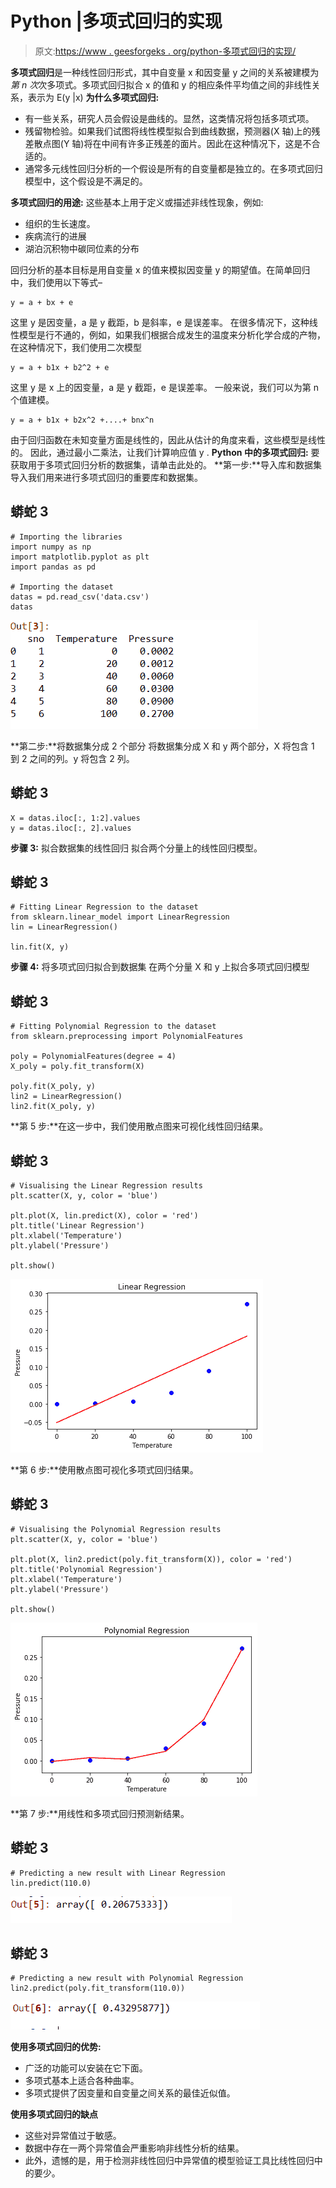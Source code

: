 # Python |多项式回归的实现

> 原文:[https://www . geesforgeks . org/python-多项式回归的实现/](https://www.geeksforgeeks.org/python-implementation-of-polynomial-regression/)

**多项式回归**是一种线性回归形式，其中自变量 x 和因变量 y 之间的关系被建模为*第 n 次*次多项式。多项式回归拟合 x 的值和 y 的相应条件平均值之间的非线性关系，表示为 E(y |x)
**为什么多项式回归:**

*   有一些关系，研究人员会假设是曲线的。显然，这类情况将包括多项式项。
*   残留物检验。如果我们试图将线性模型拟合到曲线数据，预测器(X 轴)上的残差散点图(Y 轴)将在中间有许多正残差的面片。因此在这种情况下，这是不合适的。
*   通常多元线性回归分析的一个假设是所有的自变量都是独立的。在多项式回归模型中，这个假设是不满足的。

**多项式回归的用途:**
这些基本上用于定义或描述非线性现象，例如:

*   组织的生长速度。
*   疾病流行的进展
*   湖泊沉积物中碳同位素的分布

回归分析的基本目标是用自变量 x 的值来模拟因变量 y 的期望值。在简单回归中，我们使用以下等式–

```
y = a + bx + e
```

这里 y 是因变量，a 是 y 截距，b 是斜率，e 是误差率。
在很多情况下，这种线性模型是行不通的，例如，如果我们根据合成发生的温度来分析化学合成的产物，在这种情况下，我们使用二次模型

```
y = a + b1x + b2^2 + e
```

这里 y 是 x 上的因变量，a 是 y 截距，e 是误差率。
一般来说，我们可以为第 n 个值建模。

```
y = a + b1x + b2x^2 +....+ bnx^n
```

由于回归函数在未知变量方面是线性的，因此从估计的角度来看，这些模型是线性的。
因此，通过最小二乘法，让我们计算响应值 y .
**Python 中的多项式回归:**
要获取用于多项式回归分析的数据集，请单击此处的。
**第一步:**导入库和数据集
导入我们用来进行多项式回归的重要库和数据集。

## 蟒蛇 3

```
# Importing the libraries
import numpy as np
import matplotlib.pyplot as plt
import pandas as pd

# Importing the dataset
datas = pd.read_csv('data.csv')
datas
```

![](img/27420649af5a8ba8ee3f40f7b584cac2.png)

**第二步:**将数据集分成 2 个部分
将数据集分成 X 和 y 两个部分，X 将包含 1 到 2 之间的列。y 将包含 2 列。

## 蟒蛇 3

```
X = datas.iloc[:, 1:2].values
y = datas.iloc[:, 2].values
```

**步骤 3:** 拟合数据集的线性回归
拟合两个分量上的线性回归模型。

## 蟒蛇 3

```
# Fitting Linear Regression to the dataset
from sklearn.linear_model import LinearRegression
lin = LinearRegression()

lin.fit(X, y)
```

**步骤 4:** 将多项式回归拟合到数据集
在两个分量 X 和 y 上拟合多项式回归模型

## 蟒蛇 3

```
# Fitting Polynomial Regression to the dataset
from sklearn.preprocessing import PolynomialFeatures

poly = PolynomialFeatures(degree = 4)
X_poly = poly.fit_transform(X)

poly.fit(X_poly, y)
lin2 = LinearRegression()
lin2.fit(X_poly, y)
```

**第 5 步:**在这一步中，我们使用散点图来可视化线性回归结果。

## 蟒蛇 3

```
# Visualising the Linear Regression results
plt.scatter(X, y, color = 'blue')

plt.plot(X, lin.predict(X), color = 'red')
plt.title('Linear Regression')
plt.xlabel('Temperature')
plt.ylabel('Pressure')

plt.show()
```

![](img/e1240875892f68ffa0c4e8885e64ae1f.png)

**第 6 步:**使用散点图可视化多项式回归结果。

## 蟒蛇 3

```
# Visualising the Polynomial Regression results
plt.scatter(X, y, color = 'blue')

plt.plot(X, lin2.predict(poly.fit_transform(X)), color = 'red')
plt.title('Polynomial Regression')
plt.xlabel('Temperature')
plt.ylabel('Pressure')

plt.show()
```

![](img/cf1403b124504c2dffbad65bf5284157.png)

**第 7 步:**用线性和多项式回归预测新结果。

## 蟒蛇 3

```
# Predicting a new result with Linear Regression
lin.predict(110.0)
```

![](img/79de17371a5c9efe01fe5f89923d3dc8.png)

## 蟒蛇 3

```
# Predicting a new result with Polynomial Regression
lin2.predict(poly.fit_transform(110.0))
```

![](img/c3f2b6cd1fa106d0872a1d5494eee737.png)

**使用多项式回归的优势:**

*   广泛的功能可以安装在它下面。
*   多项式基本上适合各种曲率。
*   多项式提供了因变量和自变量之间关系的最佳近似值。

**使用多项式回归的缺点**

*   这些对异常值过于敏感。
*   数据中存在一两个异常值会严重影响非线性分析的结果。
*   此外，遗憾的是，用于检测非线性回归中异常值的模型验证工具比线性回归中的要少。